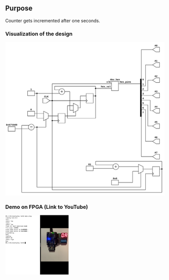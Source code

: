 ## Purpose

Counter gets incremented after one seconds.

### Visualization of the design

![test](https://github.com/michael-lehn/icebreaker-examples/blob/main/03_hexdisplay/test.svg)

### Demo on FPGA (Link to YouTube)

[<img src="https://github.com/michael-lehn/icebreaker-examples/blob/main/03_hexdisplay/demo.png" width="200">](https://youtu.be/ml9ckLZRTu0)
